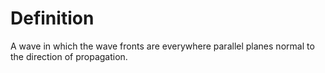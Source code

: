 # Definition

A wave in which the wave fronts are everywhere parallel planes normal to
the direction of propagation.
